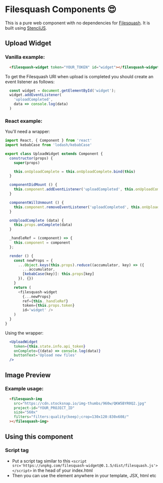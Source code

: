 # Filesquash Components 😍

This is a pure web component with no dependencies for [Filesquash](https://filesquash.io). It is built using [StencilJS](https://stenciljs.com).

## Upload Widget

### Vanilla example:

```html
  <filesquash-widget token="YOUR_TOKEN" id="widget"></filesquash-widget>
```

To get the Filesquash URI when upload is completed you should create an event listener as follows:

```js
  const widget = document.getElementById('widget');
  widget.addEventListener(
    'uploadCompleted',
    data => console.log(data)
  )
```

### React example:

You'll need a wrapper:

```js
import React, { Component } from 'react'
import kebabCase from 'lodash/kebabCase'

export class UploadWidget extends Component {
  constructor(props) {
    super(props)

    this.onUploadComplete = this.onUploadComplete.bind(this)
  }

  componentDidMount () {
    this.component.addEventListener('uploadCompleted', this.onUploadComplete)
  }

  componentWillUnmount () {
    this.component.removeEventListener('uploadCompleted', this.onUploadComplete)
  }

  onUploadComplete (data) {
    this.props.onComplete(data)
  }

  _handleRef = (component) => {
    this.component = component
  };

  render () {
    const newProps = {
      ...Object.keys(this.props).reduce((accumulator, key) => ({
        ...accumulator,
        [kebabCase(key)]: this.props[key]
      }), {})
    }
    return (
      <filesquash-widget
        {...newProps}
        ref={this._handleRef}
        token={this.props.token}
        id='widget' />
    )
  }
}
```

Using the wrapper:

```jsx
  <UploadWidget
    token={this.state.info.api_token}
    onComplete={(data) => console.log(data)}
    buttonText='Upload new files'
  />
```

## Image Preview

### Example usage:

```html
  <filesquash-img
    src="https://cdn.stocksnap.io/img-thumbs/960w/QKW5BYR0Q2.jpg"
    project-id="YOUR_PROJECT_ID"
    size="560x"
    filters="filters:quality(keep);crop=130x120:830x608/"
  ></filesquash-img>
```

## Using this component

### Script tag

- Put a script tag similar to this `<script src='https://unpkg.com/filesquash-widget@0.1.5/dist/filesquash.js'></script>` in the head of your index.html
- Then you can use the element anywhere in your template, JSX, html etc
